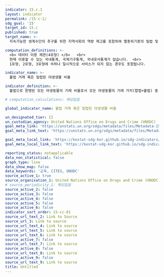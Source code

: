 ```yaml
---
indicator: 15.c.1
layout: indicator
permalink: /15-c-1/
sdg_goal: '15'
target_id: 15.c
published: true
target_name: >-
  지속가능한 생계수단의 추구를 위한 지역사회의 역량 제고를 포함하여 멸종위기종의 밀렵 및 밀매 활동 근절을 위한 글로벌 차원의 노력 강화

computation_definitions: >-
  <b> 데이터 이용 제한(4유형) </b>   <br>
  현재 이용할 수 있는 국내통계, 국제기구통계, 국내유사통계가 없습니다.  <br> 
  1유형, 2유형, 3유형에 속하나 일시적으로 서비스가 되지 않는 경우도 포함됩니다.

indicator_name: >-
  불법 거래 혹은 밀렵된 야생생물 비율

indicator_definition: >-
  불법으로 판명된 모든 야생동물의 거래 비율로서 모든 야생동물의 거래 가치(합법+불법) 중 불법거래의 가치를 의미함

# computation_calculations: 해당없음

global_indicator_name: 불법 거래 혹은 밀렵된 야생생물 비율

un_designated_tier: II
un_custodian_agency: United Nations Office on Drugs and Crime (UNODC)
goal_meta_link: 'https://unstats.un.org/sdgs/metadata/files/Metadata-15-0c-01.pdf'
goal_meta_link_text: 'https://unstats.un.org/sdgs/metadata/files/Metadata-15-0c-01.pdf'

goal_meta_local_link: 'https://kostat-sdg-kor.github.io/sdg-indicators/public/data/Metadata-15-0c-01_KOR.pdf'
goal_meta_local_link_text: 'https://kostat-sdg-kor.github.io/sdg-indicators/public/data/Metadata-15-0c-01_KOR.pdf'

reporting_status: notapplicable
data_non_statistical: false
graph_type: line
data_show_map: false
data_keywords: '교육, CITES, UNODC'
source_active_1: true
source_organisation_1: United Nations Office on Drugs and Crime (UNODC)
# source_periodicity_1: 해당없음
source_active_2: false
source_active_3: false
source_active_4: false
source_active_5: false
source_active_6: false
indicator_sort_order: 15-cc-01
source_url_text_2: Link to Source
source_url_3: Link to source
source_url_text_4: Link to source
source_url_text_5: Link to source
source_url_text_6: Link to source
source_active_7: false
source_url_text_7: Link to source
source_active_8: false
source_url_text_8: Link to source
source_active_9: false
source_url_text_9: Link to source
title: Untitled
---
```

